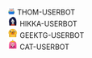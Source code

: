 <img src="https://github.com/Netuzb/Thom/blob/main/resurs-lar/icons8-finn-120.png" width="15"> THOM-USERBOT </br>
<img src="https://github.com/Netuzb/Thom/blob/main/resurs-lar/icons8-marceline-120.png" width="20"> HIKKA-USERBOT </br>
<img src="https://github.com/Netuzb/Thom/blob/main/resurs-lar/icons8-jake-120.png" width="20"> GEEKTG-USERBOT </br>
<img src="https://github.com/Netuzb/Thom/blob/main/resurs-lar/icons8-princess-bubblegum-120.png" width="20"> CAT-USERBOT </br>
